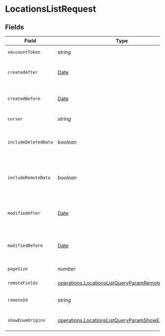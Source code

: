 # LocationsListRequest


## Fields

| Field                                                                                                                         | Type                                                                                                                          | Required                                                                                                                      | Description                                                                                                                   |
| ----------------------------------------------------------------------------------------------------------------------------- | ----------------------------------------------------------------------------------------------------------------------------- | ----------------------------------------------------------------------------------------------------------------------------- | ----------------------------------------------------------------------------------------------------------------------------- |
| `xAccountToken`                                                                                                               | *string*                                                                                                                      | :heavy_check_mark:                                                                                                            | Token identifying the end user.                                                                                               |
| `createdAfter`                                                                                                                | [Date](https://developer.mozilla.org/en-US/docs/Web/JavaScript/Reference/Global_Objects/Date)                                 | :heavy_minus_sign:                                                                                                            | If provided, will only return objects created after this datetime.                                                            |
| `createdBefore`                                                                                                               | [Date](https://developer.mozilla.org/en-US/docs/Web/JavaScript/Reference/Global_Objects/Date)                                 | :heavy_minus_sign:                                                                                                            | If provided, will only return objects created before this datetime.                                                           |
| `cursor`                                                                                                                      | *string*                                                                                                                      | :heavy_minus_sign:                                                                                                            | The pagination cursor value.                                                                                                  |
| `includeDeletedData`                                                                                                          | *boolean*                                                                                                                     | :heavy_minus_sign:                                                                                                            | Whether to include data that was marked as deleted by third party webhooks.                                                   |
| `includeRemoteData`                                                                                                           | *boolean*                                                                                                                     | :heavy_minus_sign:                                                                                                            | Whether to include the original data Merge fetched from the third-party to produce these models.                              |
| `modifiedAfter`                                                                                                               | [Date](https://developer.mozilla.org/en-US/docs/Web/JavaScript/Reference/Global_Objects/Date)                                 | :heavy_minus_sign:                                                                                                            | If provided, only objects synced by Merge after this date time will be returned.                                              |
| `modifiedBefore`                                                                                                              | [Date](https://developer.mozilla.org/en-US/docs/Web/JavaScript/Reference/Global_Objects/Date)                                 | :heavy_minus_sign:                                                                                                            | If provided, only objects synced by Merge before this date time will be returned.                                             |
| `pageSize`                                                                                                                    | *number*                                                                                                                      | :heavy_minus_sign:                                                                                                            | Number of results to return per page.                                                                                         |
| `remoteFields`                                                                                                                | [operations.LocationsListQueryParamRemoteFields](../../../sdk/models/operations/locationslistqueryparamremotefields.md)       | :heavy_minus_sign:                                                                                                            | Deprecated. Use show_enum_origins.                                                                                            |
| `remoteId`                                                                                                                    | *string*                                                                                                                      | :heavy_minus_sign:                                                                                                            | The API provider's ID for the given object.                                                                                   |
| `showEnumOrigins`                                                                                                             | [operations.LocationsListQueryParamShowEnumOrigins](../../../sdk/models/operations/locationslistqueryparamshowenumorigins.md) | :heavy_minus_sign:                                                                                                            | Which fields should be returned in non-normalized form.                                                                       |